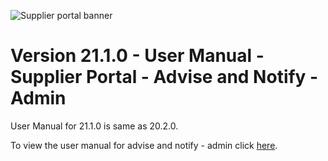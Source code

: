 ![Supplier portal banner](../../../../images/banner-supplier-portal.jpg)

# Version 21.1.0 - User Manual - Supplier Portal - Advise and Notify - Admin

User Manual for 21.1.0 is same as 20.2.0. 

To view the user manual for advise and notify - admin click [here](../20.2.0/usermanual-supplierportal-advise-notify-admin.md).
